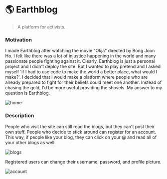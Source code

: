 # 🌎 Earthblog

> A platform for activists.

### Motivation
I made Earthblog after watching the movie "Okja" directed by Bong Joon Ho. I felt like there was a lot of injustice happening in the world and many passionate people fighting against it. Clearly, Earthblog is just a personal project and I didn't deploy the site. But I wanted to play pretend and I asked myself 'if I had to use code to make the world a better place, what would I make?'. I decided that I would make a platform where people who are already prepared to fight for their beliefs could meet one another. Instead of chasing the gold, I'd be more useful providing the shovels. My answer to my question is Earthblog.

![home](https://user-images.githubusercontent.com/88988886/163295643-53e45d57-c6d3-4536-92e4-57dcb45a5e25.png)

### Description
People who visit the site can still read the blogs, but they can't post their own stuff. People who decide to stick around can register for an account. This way, if people like your blog, they can click on your @ and read all of your other blogs as well. 

![blogs](https://user-images.githubusercontent.com/88988886/163296636-d5c66fe7-f573-4560-ad1e-eae1aa06dd58.png)

Registered users can change their username, password, and profile picture.

![account](https://user-images.githubusercontent.com/88988886/163296747-b7e6e1c7-053f-4b92-8ee9-10e8ec06682a.png)
